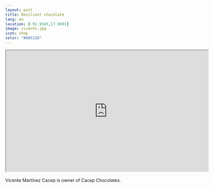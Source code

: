 ```yaml
--- 
layout: post 
title: Resilient chocolate
lang: en
location: [-92.9585,17.9691]
image: vicente.jpg
icon: shop
color: "#A0522D"
--- 
```


<p>

<iframe src="https://docs.google.com/file/d/0B8U6aNxb0RPtb2NJT3drMkNhdG8/preview" width="640" height="385"></iframe><br><br>
	Vicente Martínez Cacep is owner of Cacep Chocolates. 

</p>
<p >
</p>

